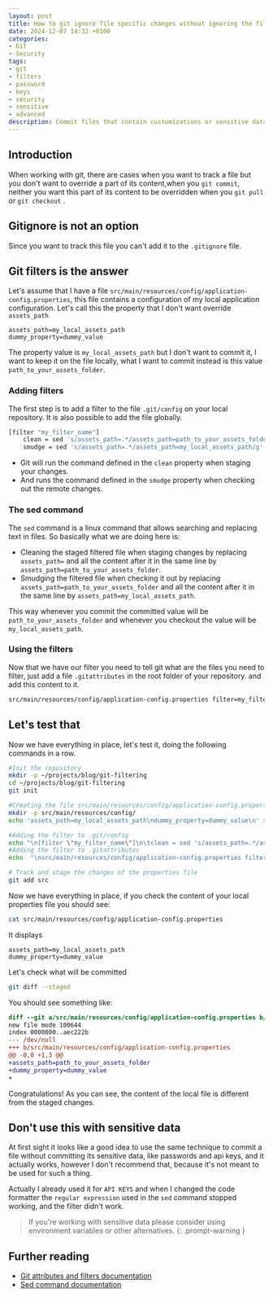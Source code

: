 ```yaml
---
layout: post
title: How to git ignore file specific changes without ignoring the file
date: 2024-12-07 14:32 +0100
categories:
- Git
- Security
tags:
- git
- filters
- password
- keys
- security
- sensitive
- advanced
description: Commit files that contain customizations or sensitive data, without committing the customizations nor the sensitive data itself.
---
```


## Introduction

When working with git, there are cases when you want to track a file but you don't want to override a part of its content,when you `git commit`, neither you want this part of its content to be overridden when you `git pull` or `git checkout` .

## Gitignore is not an option

Since you want to track this file you can't add it to the `.gitignore` file.

## Git filters is the answer

Let's assume that I have a file `src/main/resources/config/application-config.properties`, this file contains a configuration of my local application configuration.
Let's call this the property that I don't want override `assets_path`

```properties
assets_path=my_local_assets_path
dummy_property=dummy_value
```

The property value is `my_local_assets_path` but I don't want to commit it, I want to keep it on the file locally, what I want to commit instead is this value `path_to_your_assets_folder`.

### Adding filters

The first step is to add a filter to the file `.git/config` on your local repository.
It is also possible to add the file globally.

```bash
[filter "my_filter_name"]
    clean = sed 's/assets_path=.*/assets_path=path_to_your_assets_folder/g'
    smudge = sed 's/assets_path=.*/assets_path=my_local_assets_path/g'
```

* Git will run the command defined in the `clean` property when staging your changes.
* And runs the command defined in the `smudge`  property when checking out the remote changes.

### The sed command

The `sed` command is a linux command that allows searching and replacing text in files.
So basically what we are doing here is:

* Cleaning the staged filtered file when staging changes by replacing `assets_path=` and all the content after it in the same line by `assets_path=path_to_your_assets_folder`.
* Smudging the filtered file when checking it out by replacing `assets_path=path_to_your_assets_folder` and all the content after it in the same line by `assets_path=my_local_assets_path`.

This way whenever you commit the committed value will be `path_to_your_assets_folder`  and whenever you checkout the value will be `my_local_assets_path`.

### Using the filters

Now that we have our filter you need to tell git what are the files you need to filter, just add a file `.gitattributes` in the root folder of your repository.
and add this content to it.

```txt
src/main/resources/config/application-config.properties filter=my_filter_name
```

## Let's test that

Now we have everything in place, let's test it, doing the following commands in a row.

```bash
#Init the repository
mkdir -p ~/projects/blog/git-filtering
cd ~/projects/blog/git-filtering
git init

#Creating the file src/main/resources/config/application-config.properties
mkdir -p src/main/resources/config/
echo 'assets_path=my_local_assets_path\ndummy_property=dummy_value\n' >> src/main/resources/config/application-config.properties

#Adding the filter to .git/config
echo "\n[filter \"my_filter_name\"]\n\tclean = sed 's/assets_path=.*/assets_path=path_to_your_assets_folder/g'\n\tsmudge = sed 's/assets_path=.*/assets_path=my_local_assets_path/g'\n" >> .git/config
#Adding the filter to .gitattributes
echo  "\nsrc/main/resources/config/application-config.properties filter=my_filter_name\n" >> .gitattributes

# Track and stage the changes of the properties file
git add src

```

Now we have everything in place, if you check the content of your local properties file you should see:

```bash
cat src/main/resources/config/application-config.properties
```

It displays

```properties
assets_path=my_local_assets_path
dummy_property=dummy_value
```

Let's check what will be committed

```bash
git diff --staged
```

You should see something like:

```diff
diff --git a/src/main/resources/config/application-config.properties b/src/main/resources/config/application-config.properties
new file mode 100644
index 0000000..aec222b
--- /dev/null
+++ b/src/main/resources/config/application-config.properties
@@ -0,0 +1,3 @@
+assets_path=path_to_your_assets_folder
+dummy_property=dummy_value
+
```

Congratulations! As you can see, the content of the local file is different from the staged changes.

## Don't use this with sensitive data

At first sight it looks like a good idea to use the same technique to commit a file without committing its sensitive data, like passwords and api keys,  and it actually works, however I don't recommend that, because it's not meant to be used for such a thing.

Actually I already used it for `API KEYS` and when I changed the code formatter the `regular expression` used in the `sed` command stopped working, and the filter didn't work.

> If you're working with sensitive data please consider using environment variables or other alternatives.
{: .prompt-warning }

## Further reading

* [Git attributes and filters documentation](https://git-scm.com/book/ms/v2/Customizing-Git-Git-Attributes)
* [Sed command documentation](https://www.gnu.org/software/sed/manual/sed.html)
